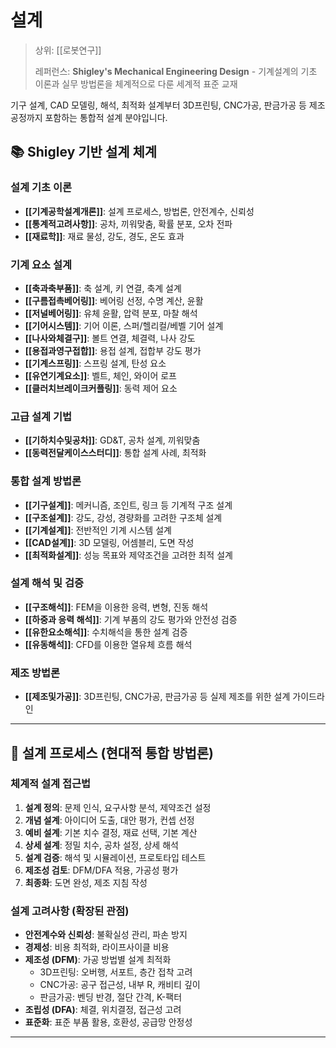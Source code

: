 # 설계

> 상위: [[로봇연구]]
> 
> 레퍼런스: **Shigley's Mechanical Engineering Design** - 기계설계의 기초 이론과 실무 방법론을 체계적으로 다룬 세계적 표준 교재

기구 설계, CAD 모델링, 해석, 최적화 설계부터 3D프린팅, CNC가공, 판금가공 등 제조 공정까지 포함하는 통합적 설계 분야입니다.

## 📚 Shigley 기반 설계 체계

### 설계 기초 이론
- **[[기계공학설계개론]]**: 설계 프로세스, 방법론, 안전계수, 신뢰성
- **[[통계적고려사항]]**: 공차, 끼워맞춤, 확률 분포, 오차 전파
- **[[재료학]]**: 재료 물성, 강도, 경도, 온도 효과

### 기계 요소 설계
- **[[축과축부품]]**: 축 설계, 키 연결, 축계 설계
- **[[구름접촉베어링]]**: 베어링 선정, 수명 계산, 윤활
- **[[저널베어링]]**: 유체 윤활, 압력 분포, 마찰 해석
- **[[기어시스템]]**: 기어 이론, 스퍼/헬리컬/베벨 기어 설계
- **[[나사와체결구]]**: 볼트 연결, 체결력, 나사 강도
- **[[용접과영구접합]]**: 용접 설계, 접합부 강도 평가
- **[[기계스프링]]**: 스프링 설계, 탄성 요소
- **[[유연기계요소]]**: 벨트, 체인, 와이어 로프
- **[[클러치브레이크커플링]]**: 동력 제어 요소

### 고급 설계 기법
- **[[기하치수및공차]]**: GD&T, 공차 설계, 끼워맞춤
- **[[동력전달케이스스터디]]**: 통합 설계 사례, 최적화

### 통합 설계 방법론
- **[[기구설계]]**: 메커니즘, 조인트, 링크 등 기계적 구조 설계
- **[[구조설계]]**: 강도, 강성, 경량화를 고려한 구조체 설계
- **[[기계설계]]**: 전반적인 기계 시스템 설계
- **[[CAD설계]]**: 3D 모델링, 어셈블리, 도면 작성
- **[[최적화설계]]**: 성능 목표와 제약조건을 고려한 최적 설계

### 설계 해석 및 검증
- **[[구조해석]]**: FEM을 이용한 응력, 변형, 진동 해석
- **[[하중과 응력 해석]]**: 기계 부품의 강도 평가와 안전성 검증
- **[[유한요소해석]]**: 수치해석을 통한 설계 검증
- **[[유동해석]]**: CFD를 이용한 열유체 흐름 해석

### 제조 방법론
- **[[제조및가공]]**: 3D프린팅, CNC가공, 판금가공 등 실제 제조를 위한 설계 가이드라인

---

## 🎯 설계 프로세스 (현대적 통합 방법론)

### 체계적 설계 접근법
1. **설계 정의**: 문제 인식, 요구사항 분석, 제약조건 설정
2. **개념 설계**: 아이디어 도출, 대안 평가, 컨셉 선정
3. **예비 설계**: 기본 치수 결정, 재료 선택, 기본 계산
4. **상세 설계**: 정밀 치수, 공차 설정, 상세 해석
5. **설계 검증**: 해석 및 시뮬레이션, 프로토타입 테스트
6. **제조성 검토**: DFM/DFA 적용, 가공성 평가
7. **최종화**: 도면 완성, 제조 지침 작성

### 설계 고려사항 (확장된 관점)
- **안전계수와 신뢰성**: 불확실성 관리, 파손 방지
- **경제성**: 비용 최적화, 라이프사이클 비용
- **제조성 (DFM)**: 가공 방법별 설계 최적화
  * 3D프린팅: 오버행, 서포트, 층간 접착 고려
  * CNC가공: 공구 접근성, 내부 R, 캐비티 깊이
  * 판금가공: 벤딩 반경, 절단 간격, K-팩터
- **조립성 (DFA)**: 체결, 위치결정, 접근성 고려
- **표준화**: 표준 부품 활용, 호환성, 공급망 안정성

---
